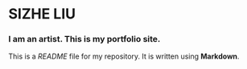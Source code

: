 # SIZHE LIU

### I am an artist. This is my portfolio site.

This is a *README* file for my repository. It is written using **Markdown**.
